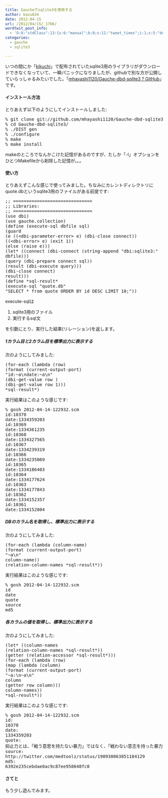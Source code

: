 ```yaml
---
title: Gaucheでsqlite3を使用する
author: kazu634
date: 2012-04-15
url: /2012/04/15/_1766/
wordtwit_post_info:
  - 'O:8:"stdClass":13:{s:6:"manual";b:0;s:11:"tweet_times";i:1;s:5:"delay";i:0;s:7:"enabled";i:1;s:10:"separation";s:2:"60";s:7:"version";s:3:"3.7";s:14:"tweet_template";b:0;s:6:"status";i:2;s:6:"result";a:0:{}s:13:"tweet_counter";i:2;s:13:"tweet_log_ids";a:1:{i:0;i:5457;}s:9:"hash_tags";a:0:{}s:8:"accounts";a:1:{i:0;s:7:"kazu634";}}'
categories:
  - gauche
  - sqlite3

---
```

<div class="section">
<p>
    いつの間にか「<a href="http://practical-scheme.net/wiliki/wiliki.cgi?kikuchi" onclick="__gaTracker('send', 'event', 'outbound-article', 'http://practical-scheme.net/wiliki/wiliki.cgi?kikuchi', 'kikuchi');" target="_blank">kikuchi</a>」で配布されていたsqlite3用のライブラリがダウンロードできなくなっていて、一瞬パニックになりましたが、githubで別な方が公開していらっしゃるみたいでした。「<a href="https://github.com/mhayashi1120/Gauche-dbd-sqlite3" onclick="__gaTracker('send', 'event', 'outbound-article', 'https://github.com/mhayashi1120/Gauche-dbd-sqlite3', 'mhayashi1120/Gauche-dbd-sqlite3 ? GitHub');" target="_blank">mhayashi1120/Gauche-dbd-sqlite3 ? GitHub</a>」です。
</p>
  
<h4>
    インストール方法
</h4>
  
<p>
    とりあえず以下のようにしてインストールしました:
</p>
  
<pre class="syntax-highlight">
% git clone git://github.com/mhayashi1120/Gauche-dbd-sqlite3.git
% <span class="synStatement">cd</span> Gauche-dbd-sqlite3/
% ./DIST gen
% ./configure
% make
% make <span class="synStatement">install</span>
</pre>
  
<p>
    makeのところでなんかこけた記憶があるのですが、たしか「-l」オプションをひとつMakefileから削除した記憶が。。。
</p>
  
<h4>
    使い方
</h4>
  
<p>
    とりあえずこんな感じで使ってみました。ちなみにカレントディレクトリにquote.dbというsqlite3用のファイルがある前提です:
</p>
  
<pre class="syntax-highlight">
<span class="synComment">;; ==============================</span>
<span class="synComment">;; Libraries:</span>
<span class="synComment">;; ==============================</span>
<span class="synSpecial">(</span>use dbi<span class="synSpecial">)</span>
<span class="synSpecial">(</span>use gauche.collection<span class="synSpecial">)</span>
<span class="synSpecial">(</span><span class="synStatement">define</span> <span class="synSpecial">(</span>execute-sql dbfile sql<span class="synSpecial">)</span>
<span class="synSpecial">(</span>guard
<span class="synSpecial">(</span>e <span class="synSpecial">((</span><span class="synConstant">&#60;dbi-parameter-error&#62;</span> e<span class="synSpecial">)</span> <span class="synSpecial">(</span>dbi-close connect<span class="synSpecial">))</span>
<span class="synSpecial">((</span><span class="synConstant">&#60;dbi-error&#62;</span> e<span class="synSpecial">)</span> <span class="synSpecial">(</span>exit <span class="synConstant">1</span><span class="synSpecial">))</span>
<span class="synSpecial">(</span><span class="synStatement">else</span> <span class="synSpecial">(</span>raise e<span class="synSpecial">)))</span>
<span class="synSpecial">(</span><span class="synStatement">let*</span> <span class="synSpecial">((</span>connect <span class="synSpecial">(</span>dbi-connect <span class="synSpecial">(</span><span class="synIdentifier">string-append</span> <span class="synConstant">&#34;dbi:sqlite3:&#34;</span>
dbfile<span class="synSpecial">)))</span>
<span class="synSpecial">(</span>query <span class="synSpecial">(</span>dbi-prepare connect sql<span class="synSpecial">))</span>
<span class="synSpecial">(</span>result <span class="synSpecial">(</span>dbi-execute query<span class="synSpecial">)))</span>
<span class="synSpecial">(</span>dbi-close connect<span class="synSpecial">)</span>
result<span class="synSpecial">)))</span>
<span class="synSpecial">(</span><span class="synStatement">define</span> <span class="synConstant">*sql-result*</span>
<span class="synSpecial">(</span>execute-sql <span class="synConstant">&#34;quote.db&#34;</span>
<span class="synConstant">&#34;SELECT * from quote ORDER BY id DESC LIMIT 10;&#34;</span><span class="synSpecial">))</span>
</pre>
  
<p>
    execute-sqlは
</p>
  
<ol>
<li>
      sqlite3用のファイル
</li>
<li>
      実行するsql文
</li>
</ol>
  
<p>
    を引数にとり、実行した結果(リレーション)を返します。
</p>
  
<h5>
    1カラム目と2カラム目を標準出力に表示する
</h5>
  
<p>
    次のようにしてみました:
</p>
  
<pre class="syntax-highlight">
<span class="synSpecial">(</span><span class="synIdentifier">for-each</span> <span class="synSpecial">(</span><span class="synStatement">lambda</span> <span class="synSpecial">(</span>row<span class="synSpecial">)</span>
<span class="synSpecial">(</span>format <span class="synSpecial">(</span><span class="synIdentifier">current-output-port</span><span class="synSpecial">)</span>
<span class="synConstant">&#34;id:~a\ndate:~a\n&#34;</span>
<span class="synSpecial">(</span>dbi-get-value row <span class="synConstant"></span><span class="synSpecial">)</span>
<span class="synSpecial">(</span>dbi-get-value row <span class="synConstant">1</span><span class="synSpecial">)))</span>
<span class="synConstant">*sql-result*</span><span class="synSpecial">)</span>
</pre>
  
<p>
    実行結果はこのような感じです:
</p>
  
<pre class="syntax-highlight">
% gosh <span class="synConstant">2012-04-14-122932</span>.scm
id:<span class="synConstant">10370</span>
date:<span class="synConstant">1334359203</span>
id:<span class="synConstant">10369</span>
date:<span class="synConstant">1334361235</span>
id:<span class="synConstant">10368</span>
date:<span class="synConstant">1334327565</span>
id:<span class="synConstant">10367</span>
date:<span class="synConstant">1334239319</span>
id:<span class="synConstant">10366</span>
date:<span class="synConstant">1334235069</span>
id:<span class="synConstant">10365</span>
date:<span class="synConstant">1334186403</span>
id:<span class="synConstant">10364</span>
date:<span class="synConstant">1334177624</span>
id:<span class="synConstant">10363</span>
date:<span class="synConstant">1334177843</span>
id:<span class="synConstant">10362</span>
date:<span class="synConstant">1334152357</span>
id:<span class="synConstant">10361</span>
date:<span class="synConstant">1334152804</span>
</pre>
  
<h5>
    DBのカラム名を取得し、標準出力に表示する
</h5>
  
<p>
    次のようにしてみました:
</p>
  
<pre class="syntax-highlight">
<span class="synSpecial">(</span><span class="synIdentifier">for-each</span> <span class="synSpecial">(</span><span class="synStatement">lambda</span> <span class="synSpecial">(</span>column-name<span class="synSpecial">)</span>
<span class="synSpecial">(</span>format <span class="synSpecial">(</span><span class="synIdentifier">current-output-port</span><span class="synSpecial">)</span>
<span class="synConstant">&#34;~a\n&#34;</span>
column-name<span class="synSpecial">))</span>
<span class="synSpecial">(</span>relation-column-names <span class="synConstant">*sql-result*</span><span class="synSpecial">))</span>
</pre>
  
<p>
    実行結果はこのような感じです:
</p>
  
<pre class="syntax-highlight">
% gosh <span class="synConstant">2012-04-14-122932</span>.scm
id
date
quote
<span class="synStatement">source</span>
md5
</pre>
  
<h5>
    各カラムの値を取得し、標準出力に表示する
</h5>
  
<p>
    次のようにしてみました:
</p>
  
<pre class="syntax-highlight">
<span class="synSpecial">(</span><span class="synStatement">let*</span> <span class="synSpecial">((</span>column-names
<span class="synSpecial">(</span>relation-column-names <span class="synConstant">*sql-result*</span><span class="synSpecial">))</span>
<span class="synSpecial">(</span>getter <span class="synSpecial">(</span>relation-accessor <span class="synConstant">*sql-result*</span><span class="synSpecial">)))</span>
<span class="synSpecial">(</span><span class="synIdentifier">for-each</span> <span class="synSpecial">(</span><span class="synStatement">lambda</span> <span class="synSpecial">(</span>row<span class="synSpecial">)</span>
<span class="synSpecial">(</span><span class="synIdentifier">map</span> <span class="synSpecial">(</span><span class="synStatement">lambda</span> <span class="synSpecial">(</span>column<span class="synSpecial">)</span>
<span class="synSpecial">(</span>format <span class="synSpecial">(</span><span class="synIdentifier">current-output-port</span><span class="synSpecial">)</span>
<span class="synConstant">&#34;~a:\n~a\n&#34;</span>
column
<span class="synSpecial">(</span>getter row column<span class="synSpecial">)))</span>
column-names<span class="synSpecial">))</span>
<span class="synConstant">*sql-result*</span><span class="synSpecial">))</span>
</pre>
  
<p>
    実行結果はこのような感じです:
</p>
  
<pre class="syntax-highlight">
% gosh <span class="synConstant">2012-04-14-122932</span>.scm
id:
<span class="synConstant">10370</span>
date:
<span class="synConstant">1334359203</span>
quote:
抑止力とは、「戦う意思を持たない暴力」ではなく、「戦わない意志を持った暴力」のことなのだと思う。小さな違いだけれど、意思を示さない限り、それは「力」たりえない。 <span class="synStatement">(</span>via @medtoolz<span class="synStatement">)</span>
<span class="synStatement">source</span>:
http://twitter.com/medtoolz/<span class="synStatement">status</span>/<span class="synConstant">190930863851184129</span>
md5:
6392e235cebdae0ac9c87ee958648fc0
</pre>
  
<h4>
    さてと
</h4>
  
<p>
    もう少し遊んでみます。
</p>
</div>